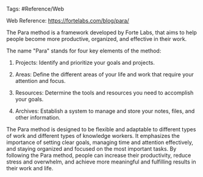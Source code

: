 
Tags: #Reference/Web

Web Reference: https://fortelabs.com/blog/para/

The Para method is a framework developed by Forte Labs, that aims to help people become more productive, organized, and effective in their work.

The name "Para" stands for four key elements of the method:

1.  Projects: Identify and prioritize your goals and projects.
    
2.  Areas: Define the different areas of your life and work that require your attention and focus.
    
3.  Resources: Determine the tools and resources you need to accomplish your goals.
    
4.  Archives: Establish a system to manage and store your notes, files, and other information.
    

The Para method is designed to be flexible and adaptable to different types of work and different types of knowledge workers. It emphasizes the importance of setting clear goals, managing time and attention effectively, and staying organized and focused on the most important tasks. By following the Para method, people can increase their productivity, reduce stress and overwhelm, and achieve more meaningful and fulfilling results in their work and life.

